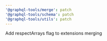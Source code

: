 ```yaml
---
'@graphql-tools/merge': patch
'@graphql-tools/schema': patch
'@graphql-tools/utils': patch
---
```


Add respectArrays flag to extensions merging
